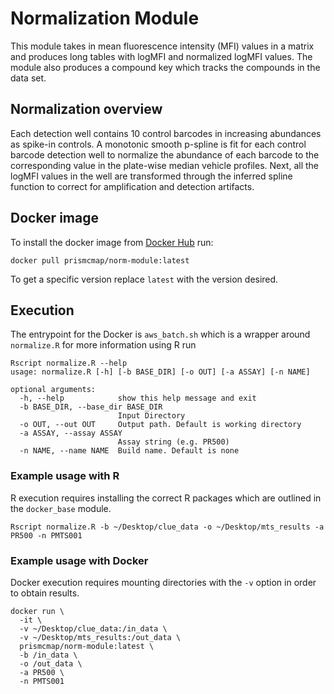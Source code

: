 # Normalization Module

This module takes in mean fluorescence intensity (MFI) values in a matrix and produces long tables with logMFI and normalized logMFI values. The module also produces a compound key which tracks the compounds in the data set.

## Normalization overview

Each detection well contains 10 control barcodes in increasing abundances as spike-in controls. A monotonic smooth p-spline is fit for each control barcode detection well to normalize the abundance of each barcode to the corresponding value in the plate-wise median vehicle profiles. Next, all the logMFI values in the well are transformed through the inferred spline function to correct for amplification and detection artifacts.

## Docker image

To install the docker image from [Docker Hub](https://hub.docker.com/repository/docker/prismcmap/norm-module) run:

```
docker pull prismcmap/norm-module:latest
```

To get a specific version replace `latest` with the version desired.

## Execution

The entrypoint for the Docker is `aws_batch.sh` which is a wrapper around `normalize.R` for more information using R run

```
Rscript normalize.R --help
usage: normalize.R [-h] [-b BASE_DIR] [-o OUT] [-a ASSAY] [-n NAME]

optional arguments:
  -h, --help            show this help message and exit
  -b BASE_DIR, --base_dir BASE_DIR
                        Input Directory
  -o OUT, --out OUT     Output path. Default is working directory
  -a ASSAY, --assay ASSAY
                        Assay string (e.g. PR500)
  -n NAME, --name NAME  Build name. Default is none
```

### Example usage with R

R execution requires installing the correct R packages which are outlined in the `docker_base` module.

```
Rscript normalize.R -b ~/Desktop/clue_data -o ~/Desktop/mts_results -a PR500 -n PMTS001
```

### Example usage with Docker

Docker execution requires mounting directories with the `-v` option in order to obtain results.

```
docker run \
  -it \
  -v ~/Desktop/clue_data:/in_data \
  -v ~/Desktop/mts_results:/out_data \
  prismcmap/norm-module:latest \
  -b /in_data \
  -o /out_data \
  -a PR500 \
  -n PMTS001
```
